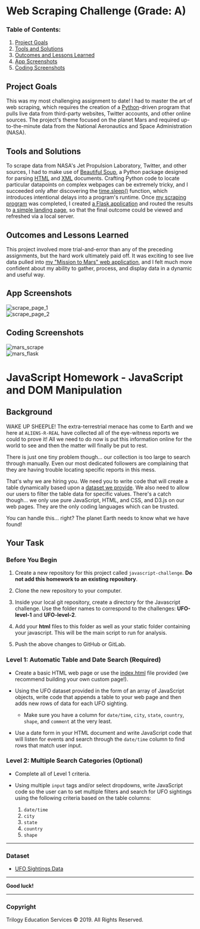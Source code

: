 # Web Scraping Challenge (Grade: A)
 
### Table of Contents:

 1. [Project Goals](#project-goals)
 2. [Tools and Solutions](#tools-and-solutions)
 3. [Outcomes and Lessons Learned](#outcomes-and-lessons-learned)
 4. [App Screenshots](#app-screenshots)
 5. [Coding Screenshots](#coding-screenshots)

## Project Goals
This was my most challenging assignment to date! I had to master the art of web scraping, which requires the creation of a <a href="https://www.python.org/">Python</a>-driven program that pulls live data from third-party websites, Twitter accounts, and other online sources. The project's theme focused on the planet Mars and required up-to-the-minute data from the National Aeronautics and Space Administration (NASA).

## Tools and Solutions
To scrape data from NASA's Jet Propulsion Laboratory, Twitter, and other sources, I had to make use of <a href="https://en.wikipedia.org/wiki/Beautiful_Soup_(HTML_parser)">Beautiful Soup</a>, a Python package designed for parsing <a href="https://en.wikipedia.org/wiki/HTML">HTML</a> and <a href="https://en.wikipedia.org/wiki/XML">XML</a> documents. Crafting Python code to locate particular datapoints on complex webpages can be extremely tricky, and I succeeded only after discovering the <a href="https://www.datacamp.com/community/tutorials/python-time-sleep?utm_source=adwords_ppc&utm_campaignid=1565261270&utm_adgroupid=67750485268&utm_device=c&utm_keyword=&utm_matchtype=b&utm_network=g&utm_adpostion=&utm_creative=295208661496&utm_targetid=aud-299261629574:dsa-429603003980&utm_loc_interest_ms=&utm_loc_physical_ms=9028322&gclid=Cj0KCQjw28T8BRDbARIsAEOMBcyqdyggLi4lUipH27YAIpdiHlKZ_lei9cjAy5jYoR2U91hlNKGeg2AaAiA2EALw_wcB">time.sleep()</a> function, which introduces intentional delays into a program's runtime. Once <a href="https://github.com/sonder74/web-scraping-challenge/blob/master/scrape_mars.py">my scraping program</a> was completed, I created <a href="https://github.com/sonder74/web-scraping-challenge/blob/master/app.py">a Flask application</a> and routed the results to <a href="https://github.com/sonder74/web-scraping-challenge/blob/master/screenshots/scrape_page_1.png">a simple landing page</a>, so that the final outcome could be viewed and refreshed via a local server.

## Outcomes and Lessons Learned
This project involved more trial-and-error than any of the preceding assignments, but the hard work ultimately paid off. It was exciting to see live data pulled into <a href="https://github.com/sonder74/web-scraping-challenge/blob/master/screenshots/scrape_page_1.png">my "Mission to Mars" web application</a>, and I felt much more confident about my ability to gather, process, and display data in a dynamic and useful way.

## App Screenshots
![scrape_page_1](screenshots/scrape_page_1.png)
<br>
![scrape_page_2](screenshots/scrape_page_2.png)

## Coding Screenshots
![mars_scrape](screenshots/mars_scrape.png)
<br>
![mars_flask](screenshots/mars_flask.png)


# JavaScript Homework - JavaScript and DOM Manipulation

## Background

WAKE UP SHEEPLE! The extra-terrestrial menace has come to Earth and we here at `ALIENS-R-REAL` have collected all of the eye-witness reports we could to prove it! All we need to do now is put this information online for the world to see and then the matter will finally be put to rest.

There is just one tiny problem though... our collection is too large to search through manually. Even our most dedicated followers are complaining that they are having trouble locating specific reports in this mess.

That's why we are hiring you. We need you to write code that will create a table dynamically based upon a [dataset we provide](StarterCode/static/js/data.js). We also need to allow our users to filter the table data for specific values. There's a catch though... we only use pure JavaScript, HTML, and CSS, and D3.js on our web pages. They are the only coding languages which can be trusted.

You can handle this... right? The planet Earth needs to know what we have found!

## Your Task

### Before You Begin

1. Create a new repository for this project called `javascript-challenge`. **Do not add this homework to an existing repository**.

2. Clone the new repository to your computer.

3. Inside your local git repository, create a directory for the Javascript challenge. Use the folder names to correspond to the challenges: **UFO-level-1** and **UFO-level-2**.

4. Add your **html** files to this folder as well as your static folder containing your javascript. This will be the main script to run for analysis.

5. Push the above changes to GitHub or GitLab.

### Level 1: Automatic Table and Date Search (Required)

* Create a basic HTML web page or use the [index.html](StarterCode/index.html) file provided (we recommend building your own custom page!).

* Using the UFO dataset provided in the form of an array of JavaScript objects, write code that appends a table to your web page and then adds new rows of data for each UFO sighting.

  * Make sure you have a column for `date/time`, `city`, `state`, `country`, `shape`, and `comment` at the very least.

* Use a date form in your HTML document and write JavaScript code that will listen for events and search through the `date/time` column to find rows that match user input.

### Level 2: Multiple Search Categories (Optional)

* Complete all of Level 1 criteria.

* Using multiple `input` tags and/or select dropdowns, write JavaScript code so the user can to set multiple filters and search for UFO sightings using the following criteria based on the table columns:

  1. `date/time`
  2. `city`
  3. `state`
  4. `country`
  5. `shape`

- - -

### Dataset

* [UFO Sightings Data](StarterCode/static/js/data.js)

- - -

**Good luck!**

- - -

### Copyright

Trilogy Education Services © 2019. All Rights Reserved.
